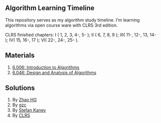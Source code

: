 ## Algorithm Learning Timeline

This repository serves as my algorithm study timeline. I'm learning algorithms via open course ware with CLRS 3rd edition.

CLRS finished chapters: I ( 1, 2, 3, 4-, 5- ); II ( 6, 7, 8, 9 ); III( 11-, 12-, 13, 14- ); IV( 15, 16-, 17 ); VI( 22-, 24-, 25- ).

## Materials

1. [6.006: Introduction to Algorithms](https://ocw.mit.edu/courses/electrical-engineering-and-computer-science/6-006-introduction-to-algorithms-fall-2011/)
2. [6.046: Design and Analysis of Algorithms](https://ocw.mit.edu/courses/electrical-engineering-and-computer-science/6-046j-design-and-analysis-of-algorithms-spring-2015/)

## Solutions

1. By [Zhao HG](https://www.gitbook.com/book/cyberzhg/clrs/details)
2. By [gzc](https://github.com/gzc/CLRS)
3. By [Stefan Kanev](http://clrs.skanev.com/)
4. By [CLRS](http://www.math.rutgers.edu/~ajl213/CLRS/CLRS.html)
